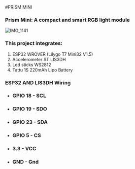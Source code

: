 #PRISM MINI
### Prism Mini: A compact and smart RGB light module

![IMG_1141](https://github.com/cassio-hsp/PrismMini/assets/38111232/7a4281e0-2bde-4bc0-8f71-62249ffe9de4)

### This project integrates:
1. ESP32 WROVER (Lilygo T7 Mini32 V1.5)
2. Accelerometer ST LIS3DH
3. Led sticks WS2812
4. Tattu 1S 220mAh Lipo Battery

### ESP32 AND LIS3DH Wiring

- ### GPIO 18 - SCL
- ### GPIO 19 - SDO
- ### GPIO 23 - SDA
- ### GPIO 5 - CS
- ### 3.3 - VCC
- ### GND - Gnd







